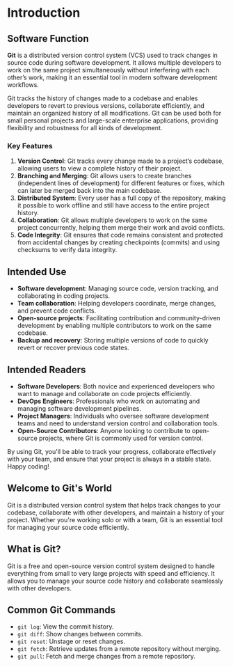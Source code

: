 # Introduction

## Software Function

**Git** is a distributed version control system (VCS) used to track changes in source code during software development. It allows multiple developers to work on the same project simultaneously without interfering with each other’s work, making it an essential tool in modern software development workflows.

Git tracks the history of changes made to a codebase and enables developers to revert to previous versions, collaborate efficiently, and maintain an organized history of all modifications. Git can be used both for small personal projects and large-scale enterprise applications, providing flexibility and robustness for all kinds of development.

### Key Features

1. **Version Control**: Git tracks every change made to a project’s codebase, allowing users to view a complete history of their project.
2. **Branching and Merging**: Git allows users to create branches (independent lines of development) for different features or fixes, which can later be merged back into the main codebase.
3. **Distributed System**: Every user has a full copy of the repository, making it possible to work offline and still have access to the entire project history.
4. **Collaboration**: Git allows multiple developers to work on the same project concurrently, helping them merge their work and avoid conflicts.
5. **Code Integrity**: Git ensures that code remains consistent and protected from accidental changes by creating checkpoints (commits) and using checksums to verify data integrity.

## Intended Use

- **Software development**: Managing source code, version tracking, and collaborating in coding projects.
- **Team collaboration**: Helping developers coordinate, merge changes, and prevent code conflicts.
- **Open-source projects**: Facilitating contribution and community-driven development by enabling multiple contributors to work on the same codebase.
- **Backup and recovery**: Storing multiple versions of code to quickly revert or recover previous code states.

## Intended Readers

- **Software Developers**: Both novice and experienced developers who want to manage and collaborate on code projects efficiently.
- **DevOps Engineers**: Professionals who work on automating and managing software development pipelines.
- **Project Managers**: Individuals who oversee software development teams and need to understand version control and collaboration tools.
- **Open-Source Contributors**: Anyone looking to contribute to open-source projects, where Git is commonly used for version control.

By using Git, you'll be able to track your progress, collaborate effectively with your team, and ensure that your project is always in a stable state. Happy coding!

## Welcome to Git's World

Git is a distributed version control system that helps track changes to your codebase, collaborate with other developers, and maintain a history of your project. Whether you're working solo or with a team, Git is an essential tool for managing your source code efficiently.

## What is Git?

Git is a free and open-source version control system designed to handle everything from small to very large projects with speed and efficiency. It allows you to manage your source code history and collaborate seamlessly with other developers.

## Common Git Commands

- `git log`: View the commit history.
- `git diff`: Show changes between commits.
- `git reset`: Unstage or reset changes.
- `git fetch`: Retrieve updates from a remote repository without merging.
- `git pull`: Fetch and merge changes from a remote repository.
